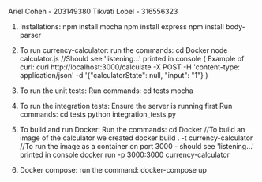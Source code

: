 Ariel Cohen - 203149380
Tikvati Lobel - 316556323


1. Installations:
    npm install mocha
    npm install express
    npm install body-parser

2. To run currency-calculator:
run the commands: 
    cd Docker
    node calculator.js
    //Should see 'listening...' printed in console
( Example of curl: curl http://localhost:3000/calculate -X POST -H 'content-type: application/json' -d '{"calculatorState": null, "input": "1"} )

3. To run the unit tests:
Run commands:
    cd tests
    mocha

4. To run the integration tests:
Ensure the server is running first
Run commands:
    cd tests
    python integration_tests.py

5. To build and run Docker:
Run the commands:
    cd Docker
    //To build an image of the calculator we created
    docker build . -t currency-calculator
    //To run the image as a container on port 3000 - should see 'listening...' printed in console
    docker run -p 3000:3000 currency-calculator

6. Docker compose:
run the command: 
    docker-compose up



